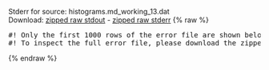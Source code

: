 Stderr for source:  histograms.md_working_13.dat   
Download: [zipped raw stdout](histograms.md_working_13.dat.plumed_master.stdout.txt.zip) - [zipped raw stderr](histograms.md_working_13.dat.plumed_master.stderr.txt.zip) 
{% raw %}
<pre>
#! Only the first 1000 rows of the error file are shown below
#! To inspect the full error file, please download the zipped raw stderr file above
</pre>
{% endraw %}
